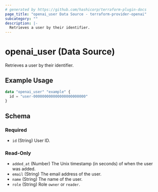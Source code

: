 ```yaml
---
# generated by https://github.com/hashicorp/terraform-plugin-docs
page_title: "openai_user Data Source - terraform-provider-openai"
subcategory: ""
description: |-
  Retrieves a user by their identifier.
---
```


# openai_user (Data Source)

Retrieves a user by their identifier.

## Example Usage

```terraform
data "openai_user" "example" {
  id = "user-000000000000000000000000"
}
```

<!-- schema generated by tfplugindocs -->
## Schema

### Required

- `id` (String) User ID.

### Read-Only

- `added_at` (Number) The Unix timestamp (in seconds) of when the user was added.
- `email` (String) The email address of the user.
- `name` (String) The name of the user.
- `role` (String) Role `owner` or `reader`.
